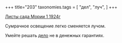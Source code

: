 +++
title="203"
taxonomies.tags = [
 "дел",
 "луч",
]
+++

[Листы сада Мории 1 1924г](/agni/1924)

Сумрачное освещение легко сменяется лучом.   

Умейте решать [дело](/tags/дел) не в денежных гарантиях.   

